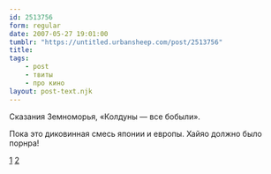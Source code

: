 ```yaml
---
id: 2513756
form: regular
date: 2007-05-27 19:01:00
tumblr: "https://untitled.urbansheep.com/post/2513756"
title:
tags:
    - post
    - твиты
    - про кино
layout: post-text.njk
---
```


<p>Сказания Земноморья, «Колдуны — все бобыли».</p>

<p>Пока это диковинная смесь японии и европы. Хайяо должно было порнра!</p>

<p><a href="http://twitter.com/urbansheep/statuses/80495732">1</a> <a href="http://twitter.com/urbansheep/statuses/80500542">2</a></p>

